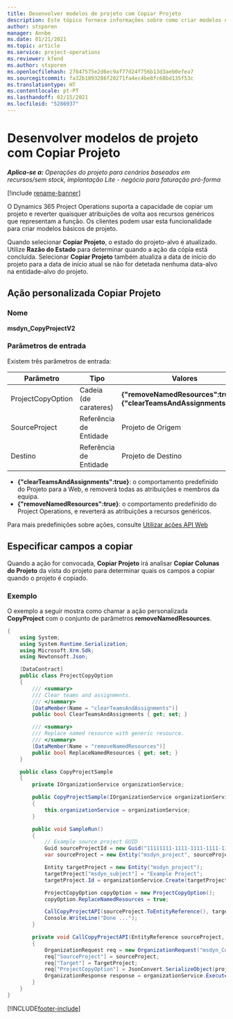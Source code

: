 ```yaml
---
title: Desenvolver modelos de projeto com Copiar Projeto
description: Este tópico fornece informações sobre como criar modelos de projeto usando a ação personalizada de Copiar Projeto.
author: stsporen
manager: Annbe
ms.date: 01/21/2021
ms.topic: article
ms.service: project-operations
ms.reviewer: kfend
ms.author: stsporen
ms.openlocfilehash: 27847575e2d6ec9af77d24f756b13d3aeb0efea7
ms.sourcegitcommit: fa32b1893286f20271fa4ec4be8fc68bd135f53c
ms.translationtype: HT
ms.contentlocale: pt-PT
ms.lasthandoff: 02/15/2021
ms.locfileid: "5286937"
---
```

# <a name="develop-project-templates-with-copy-project"></a>Desenvolver modelos de projeto com Copiar Projeto

_**Aplica-se a:** Operações do projeto para cenários baseados em recursos/sem stock, implantação Lite - negócio para faturação pró-forma_

[!include [rename-banner](~/includes/cc-data-platform-banner.md)]

O Dynamics 365 Project Operations suporta a capacidade de copiar um projeto e reverter quaisquer atribuições de volta aos recursos genéricos que representam a função. Os clientes podem usar esta funcionalidade para criar modelos básicos de projeto.

Quando selecionar **Copiar Projeto**, o estado do projeto-alvo é atualizado. Utilize **Razão do Estado** para determinar quando a ação da cópia está concluída. Selecionar **Copiar Projeto** também atualiza a data de início do projeto para a data de início atual se não for detetada nenhuma data-alvo na entidade-alvo do projeto.

## <a name="copy-project-custom-action"></a>Ação personalizada Copiar Projeto 

### <a name="name"></a>Nome 

**msdyn_CopyProjectV2**

### <a name="input-parameters"></a>Parâmetros de entrada
Existem três parâmetros de entrada:

| Parâmetro          | Tipo   | Valores                                                   | 
|--------------------|--------|----------------------------------------------------------|
| ProjectCopyOption  | Cadeia (de carateres) | **{"removeNamedResources":true}** ou **{"clearTeamsAndAssignments":true}** |
| SourceProject      | Referência de Entidade | Projeto de Origem |
| Destino             | Referência de Entidade | Projeto de Destino |


- **{"clearTeamsAndAssignments":true}**: o comportamento predefinido do Projeto para a Web, e removerá todas as atribuições e membros da equipa.
- **{"removeNamedResources":true}**: o comportamento predefinido do Project Operations, e reverterá as atribuições a recursos genéricos.

Para mais predefinições sobre ações, consulte [Utilizar ações API Web](https://docs.microsoft.com/powerapps/developer/common-data-service/webapi/use-web-api-actions)

## <a name="specify-fields-to-copy"></a>Especificar campos a copiar 
Quando a ação for convocada, **Copiar Projeto** irá analisar **Copiar Colunas do Projeto** da vista do projeto para determinar quais os campos a copiar quando o projeto é copiado.


### <a name="example"></a>Exemplo
O exemplo a seguir mostra como chamar a ação personalizada **CopyProject** com o conjunto de parâmetros **removeNamedResources**.
```C#
{
    using System;
    using System.Runtime.Serialization;
    using Microsoft.Xrm.Sdk;
    using Newtonsoft.Json;

    [DataContract]
    public class ProjectCopyOption
    {
        /// <summary>
        /// Clear teams and assignments.
        /// </summary>
        [DataMember(Name = "clearTeamsAndAssignments")]
        public bool ClearTeamsAndAssignments { get; set; }

        /// <summary>
        /// Replace named resource with generic resource.
        /// </summary>
        [DataMember(Name = "removeNamedResources")]
        public bool ReplaceNamedResources { get; set; }
    }

    public class CopyProjectSample
    {
        private IOrganizationService organizationService;

        public CopyProjectSample(IOrganizationService organizationService)
        {
            this.organizationService = organizationService;
        }

        public void SampleRun()
        {
            // Example source project GUID
            Guid sourceProjectId = new Guid("11111111-1111-1111-1111-111111111111");
            var sourceProject = new Entity("msdyn_project", sourceProjectId);

            Entity targetProject = new Entity("msdyn_project");
            targetProject["msdyn_subject"] = "Example Project";
            targetProject.Id = organizationService.Create(targetProject);

            ProjectCopyOption copyOption = new ProjectCopyOption();
            copyOption.ReplaceNamedResources = true;

            CallCopyProjectAPI(sourceProject.ToEntityReference(), targetProject.ToEntityReference(), copyOption);
            Console.WriteLine("Done ...");
        }

        private void CallCopyProjectAPI(EntityReference sourceProject, EntityReference TargetProject, ProjectCopyOption projectCopyOption)
        {
            OrganizationRequest req = new OrganizationRequest("msdyn_CopyProjectV2");
            req["SourceProject"] = sourceProject;
            req["Target"] = TargetProject;
            req["ProjectCopyOption"] = JsonConvert.SerializeObject(projectCopyOption);
            OrganizationResponse response = organizationService.Execute(req);
        }
    }
}
```


[!INCLUDE[footer-include](../includes/footer-banner.md)]